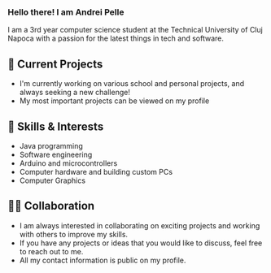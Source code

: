 ### Hello there! I am Andrei Pelle

I am a 3rd year computer science student at the Technical University of Cluj Napoca with a passion for the latest things in tech and software.

## 🔭 Current Projects
- I'm currently working on various school and personal projects, and always seeking a new challenge!
- My most important projects can be viewed on my profile

## 🌱 Skills & Interests
- Java programming
- Software engineering
- Arduino and microcontrollers
- Computer hardware and building custom PCs
- Computer Graphics

## 👨‍💻 Collaboration

- I am always interested in collaborating on exciting projects and working with others to improve my skills. 
- If you have any projects or ideas that you would like to discuss, feel free to reach out to me. 
- All my contact information is public on my profile.
